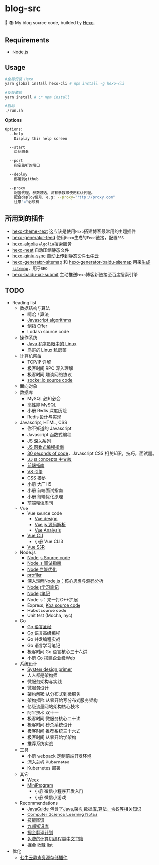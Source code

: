 # blog-src

:see_no_evil: :books:  My blog source code, builded by [Hexo](https://github.com/hexojs/hexo).

## Requirements
- Node.js

## Usage
```bash
#全局安装 Hexo
yarn global install hexo-cli # npm install -g hexo-cli

#安装依赖
yarn install # or npm install

#启动
./run.sh
```

**Options**
```bash
Options:
  --help
    Display this help screen

  --start
    启动服务

  --port
    指定监听的端口

  --deploy
    部署到github

  --proxy
    配置代理，参数可选，没有参数即使用默认代理。
    配合deploy使用, e.g: --proxy="http://proxy.com"
    注意"="必须有
```

## 所用到的插件
- [hexo-theme-next](https://github.com/theme-next/hexo-theme-next) 这应该是使用`Hexo`搭建博客最常用的主题插件
- [hexo-generator-feed](https://github.com/hexojs/hexo-generator-feed) 使用`Hexo`生成的`Feed`链接，配置`RSS`
- [hexo-algolia](https://github.com/oncletom/hexo-algolia) `Algolia`搜索服务
- [hexo-neat](https://github.com/rozbo/hexo-neat) 自动压缩静态文件
- [hexo-qiniu-sync](https://github.com/gyk001/hexo-qiniu-sync) 自动上传到静态文件[七牛云](https://portal.qiniu.com)
- [hexo-generator-sitemap](https://github.com/hexojs/hexo-generator-sitemap) 和 [hexo-generator-baidu-sitemap](https://github.com/coneycode/hexo-generator-baidu-sitemap) 用来[生成`sitemap`](https://www.shipengqi.top/2018/07/18/hexo-seo2)，用于`SEO`
- [hexo-baidu-url-submit](https://github.com/huiwang/hexo-baidu-url-submit) 主动推送`Hexo`博客新链接至百度搜索引擎

## TODO
- Reading list
  - 数据结构与算法
    - 啊哈！算法
    - [Javascript algorithms](https://github.com/trekhleb/javascript-algorithms)
    - 剑指 Offer
    - Lodash source code
  - 操作系统
    - [Java 程序员眼中的 Linux](https://github.com/judasn/Linux-Tutorial)
    - 鸟哥的 Linux 私房菜
  - 计算机网络
    - TCP/IP 详解
    - 极客时间 RPC 深入理解
    - 极客时间 趣谈网络协议
    - [socket.io source code](https://github.com/socketio/socket.io)
  - 面向对象
  - 数据库
    - MySQL 必知必会
    - 高性能 MySQL
    - 小册 Redis 深度历险
    - Redis 设计与实现
  - Javascript, HTML, CSS
    - 你不知道的 Javascript
    - Javascript 函数式编程
    - [JS 深入系列](https://github.com/mqyqingfeng/Blog)
    - [JS 函数式编程指南](https://github.com/llh911001/mostly-adequate-guide-chinese)
    - [30 seconds of code](https://github.com/30-seconds/30-seconds-of-code)，Javascript CSS 相关知识，技巧，面试题。
    - [33 js concepts 中文版](https://github.com/stephentian/33-js-concepts)
    - [前端指南](https://github.com/nanhupatar/FEGuide)
    - [V8 引擎](https://github.com/justjavac/v8.js.cn)
    - CSS 揭秘
    - 小册 大厂H5
    - 小册 前端面试指南
    - 小册 前端优化原理
    - [前端精读周刊](https://github.com/dt-fe/weekly)
  - Vue
    - Vue source code
      - [Vue design](https://github.com/HcySunYang/vue-design)
      - [Vue.js 源码解析](https://github.com/answershuto/learnVue)
      - [Vue Analysis](https://github.com/ustbhuangyi/vue-analysis)
    - [Vue CLI](https://cli.vuejs.org/zh/)
      - 小册 Vue CLI3
    - [Vue SSR](https://ssr.vuejs.org/zh/)
  - Node.js
    - [Node.js Source code](https://github.com/nodejs/node)
    - [Node.js 调试指南](https://github.com/nswbmw/node-in-debugging)
    - [Node 性能优化](https://segmentfault.com/a/1190000007621011)
    - [profiler](https://segmentfault.com/a/1190000012414666)
    - [深入理解Node.js：核心思想与源码分析](https://github.com/yjhjstz/deep-into-node)
    - [Nodejs学习笔记](https://github.com/chyingp/nodejs-learning-guide)
    - [Nodejs笔记](https://github.com/peze/someArticle)
    - Node.js：来一打C++扩展
    - Express, [Koa source code](https://juejin.im/post/5be3a0a65188256ccc192a87)
    - Hubot source code
    - Unit test (Mocha, nyc)
  - Go
    - [Go 语言圣经](https://docs.hacknode.org/gopl-zh/index.html)
    - [Go 语言高级编程](https://chai2010.gitbooks.io/advanced-go-programming-book/content/)
    - Go 并发编程实战
    - Go 语言学习笔记
    - 极客时间 Go 语言核心三十六讲
    - 小册 Go 搭建企业级Web
  - 系统设计
    - [System design primer](https://github.com/donnemartin/system-design-primer)
    - 人人都是架构师
    - 微服务架构与实践
    - 微服务设计
    - 架构解密:从分布式到微服务
    - 架构探险:从零开始写分布式服务架构
    - 亿级流量网站架构核心技术
    - 阿里技术 双十一
    - 极客时间 微服务核心二十讲
    - 极客时间 秒杀系统设计
    - 极客时间 推荐系统三十六式
    - 极客时间 从零开始学架构
    - 推荐系统实战
  - 工具
    - 小册 webpack 定制前端开发环境
    - 深入剖析 Kubernetes
    - Kubernetes 部署
  - 其它
    - [Weex](http://weex.apache.org/cn/guide/)
    - [MiniProgram](https://developers.weixin.qq.com/miniprogram/dev/)
      - 小册 微信小程序开发入门
      - 小册 微信小游戏
  - Recommendations
    - [JavaGuide 包含了Java,架构,数据库,算法，协议等相关知识](https://github.com/Snailclimb/JavaGuide)
    - [Computer Science Learning Notes](https://github.com/CyC2018/CS-Notes)
    - [技能图谱](https://github.com/TeamStuQ/skill-map)
    - [九部知识库](https://github.com/frontend9/fe9-library)
    - [掘金翻译计划](https://github.com/xitu/gold-miner)
    - [免费的计算机编程类中文书籍](https://github.com/justjavac/free-programming-books-zh_CN?utm_source=gold_browser_extension)
    - 掘金 收藏 list
- 优化
  - [七牛云静态资源存储插件](https://github.com/gyk001/hexo-qiniu-sync)

